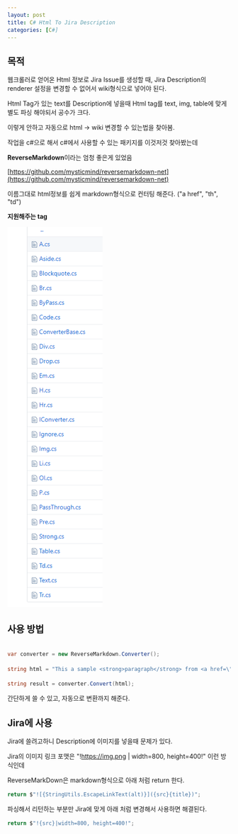 ```yaml
---
layout: post
title: C# Html To Jira Description
categories: [C#]
---
```


## 목적

웹크롤러로 얻어온 Html 정보로 Jira Issue를 생성할 때, Jira Description의 renderer 설정을 변경할 수 없어서 wiki형식으로 넣어야 된다.

Html Tag가 있는 text를 Description에 넣을때 Html tag를 text, img, table에 맞게 별도 파싱 해야되서 공수가 크다.

이렇게 안하고 자동으로 html -> wiki 변경할 수 있는법을 찾아봄.

작업을 c#으로 해서 c#에서 사용할 수 있는 패키지를 이것저것 찾아봤는데

**ReverseMarkdown**이라는 엄청 좋은게 있었음

[https://github.com/mysticmind/reversemarkdown-net](https://github.com/mysticmind/reversemarkdown-net)

이름그대로 html정보를 쉽게 markdown형식으로 컨터팅 해준다. ("a href", "th", "td")

**지원해주는 tag**

![](/assets/images/2020-02-06-Html%20To%20Jira%20Description/2020-02-06-19-58-11.png)


## 사용 방법


```cs

var converter = new ReverseMarkdown.Converter();

string html = "This a sample <strong>paragraph</strong> from <a href=\"http://test.com\">my site</a>";

string result = converter.Convert(html);

```

간단하게 쓸 수 있고, 자동으로 변환까지 해준다.


## Jira에 사용

Jira에 쓸려고하니 Description에 이미지를 넣을때 문제가 있다.

Jira의 이미지 링크 포맷은 "!https://img.png | width=800, height=400!" 이런 방식인데

ReverseMarkDown은 markdown형식으로 아래 처럼 return 한다.

```cs
return $"![{StringUtils.EscapeLinkText(alt)}]({src}{title})";
```


파싱해서 리턴하는 부분만 Jira에 맞게 아래 처럼 변경해서 사용하면 해결된다.

```cs
return $"!{src}|width=800, height=400!";
```

